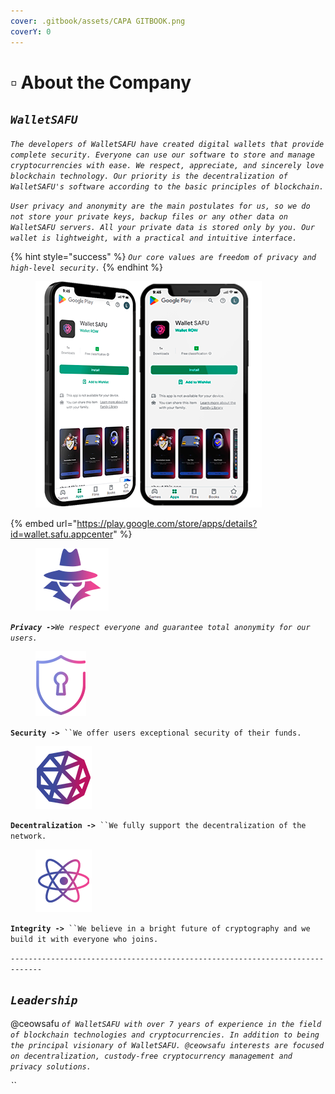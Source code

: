 ```yaml
---
cover: .gitbook/assets/CAPA GITBOOK.png
coverY: 0
---
```


# ▫ About the Company

## _`WalletSAFU`_&#x20;

_`The developers of WalletSAFU have created digital wallets that provide complete security. Everyone can use our software to store and manage cryptocurrencies with ease. We respect, appreciate, and sincerely love blockchain technology. Our priority is the decentralization of WalletSAFU's software according to the basic principles of blockchain.`_

_`User privacy and anonymity are the main postulates for us, so we do not store your private keys, backup files or any other data on WalletSAFU servers. All your private data is stored only by you. Our wallet is lightweight, with a practical and intuitive interface.`_

{% hint style="success" %}
_`Our core values are freedom of privacy and high-level security.`_
{% endhint %}

<figure><img src=".gitbook/assets/f.png" alt=""><figcaption></figcaption></figure>

{% embed url="https://play.google.com/store/apps/details?id=wallet.safu.appcenter" %}

<figure><img src=".gitbook/assets/1.png" alt=""><figcaption></figcaption></figure>

_**`Privacy ->`**`We respect everyone and guarantee total anonymity for our users.`_

<figure><img src=".gitbook/assets/2.png" alt=""><figcaption></figcaption></figure>

**`Security ->`**` ``We offer users exceptional security of their funds.`

<figure><img src=".gitbook/assets/3.png" alt=""><figcaption></figcaption></figure>

**`Decentralization ->`**` ``We fully support the decentralization of the network.`

<figure><img src=".gitbook/assets/4.png" alt=""><figcaption></figcaption></figure>

**`Integrity ->`**` ``We believe in a bright future of cryptography and we build it with everyone who joins.`

`-----------------------------------------------------------------------------`

## _`Leadership`_

@ceowsafu _`of WalletSAFU with over 7 years of experience in the field of blockchain technologies and cryptocurrencies. In addition to being the principal visionary of WalletSAFU. @ceowsafu interests are focused on decentralization, custody-free cryptocurrency management and privacy solutions.`_

_``_
